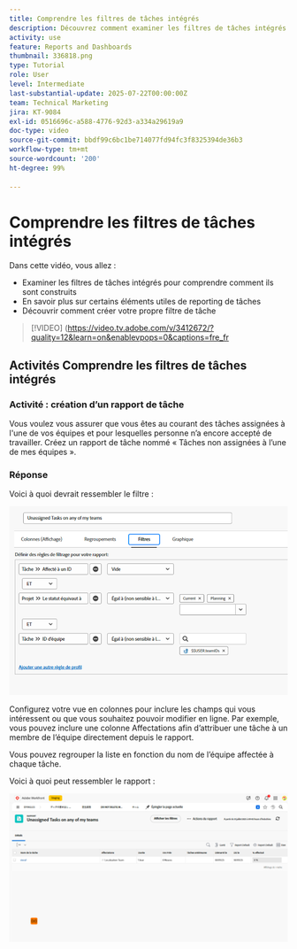 ```yaml
---
title: Comprendre les filtres de tâches intégrés
description: Découvrez comment examiner les filtres de tâches intégrés pour comprendre comment ils sont construits et créer votre propre filtre de tâches dans Workfront.
activity: use
feature: Reports and Dashboards
thumbnail: 336818.png
type: Tutorial
role: User
level: Intermediate
last-substantial-update: 2025-07-22T00:00:00Z
team: Technical Marketing
jira: KT-9084
exl-id: 0516696c-a588-4776-92d3-a334a29619a9
doc-type: video
source-git-commit: bbdf99c6bc1be714077fd94fc3f8325394de36b3
workflow-type: tm+mt
source-wordcount: '200'
ht-degree: 99%

---
```


# Comprendre les filtres de tâches intégrés

Dans cette vidéo, vous allez :

* Examiner les filtres de tâches intégrés pour comprendre comment ils sont construits
* En savoir plus sur certains éléments utiles de reporting de tâches
* Découvrir comment créer votre propre filtre de tâche

>[!VIDEO] (https://video.tv.adobe.com/v/3412672/?quality=12&learn=on&enablevpops=0&captions=fre_fr

## Activités Comprendre les filtres de tâches intégrés


### Activité : création d’un rapport de tâche

Vous voulez vous assurer que vous êtes au courant des tâches assignées à l&#39;une de vos équipes et pour lesquelles personne n’a encore accepté de travailler. Créez un rapport de tâche nommé « Tâches non assignées à l’une de mes équipes ».

### Réponse

Voici à quoi devrait ressembler le filtre :

![Image de l’écran de création d’un filtre de tâche](assets/opening-built-in-task-filters-1.png)

Configurez votre vue en colonnes pour inclure les champs qui vous intéressent ou que vous souhaitez pouvoir modifier en ligne. Par exemple, vous pouvez inclure une colonne Affectations afin d’attribuer une tâche à un membre de l’équipe directement depuis le rapport.

Vous pouvez regrouper la liste en fonction du nom de l’équipe affectée à chaque tâche.

Voici à quoi peut ressembler le rapport :

![Image d’un rapport de tâche](assets/opening-built-in-task-filters-2.png)
